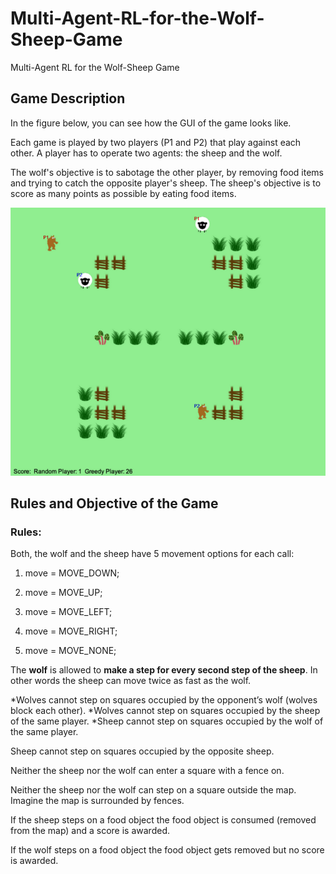 # Multi-Agent-RL-for-the-Wolf-Sheep-Game
Multi-Agent RL for the Wolf-Sheep Game

## Game Description
In the figure below, you can see how the GUI of the game looks like.

Each game is played by two players (P1 and P2) that play against each other. A player has to operate two agents: the sheep and the wolf.

The wolf's objective is to sabotage the other player, by removing food items and trying to catch the opposite player's sheep. The sheep's objective is to score as many points as possible by eating food items.

![](https://github.com/lineojcd/Multi-Agent-RL-for-the-Wolf-Sheep-Game/blob/main/src/sheepgame.png)

## Rules and Objective of the Game

### Rules:
Both, the wolf and the sheep have 5 movement options for each call:
1. move = MOVE_DOWN;

2. move = MOVE_UP;

3. move = MOVE_LEFT;

4. move = MOVE_RIGHT;

5. move = MOVE_NONE;

The **wolf** is allowed to **make a step for every second step of the sheep**. In other words the sheep can move twice as fast as the wolf.

*Wolves cannot step on squares occupied by the opponent’s wolf (wolves block each other).
*Wolves cannot step on squares occupied by the sheep of the same player.
*Sheep cannot step on squares occupied by the wolf of the same player.

Sheep cannot step on squares occupied by the opposite sheep.

Neither the sheep nor the wolf can enter a square with a fence on.

Neither the sheep nor the wolf can step on a square outside the map. Imagine the map is surrounded by fences.

If the sheep steps on a food object the food object is consumed (removed from the map) and a score is awarded.

If the wolf steps on a food object the food object gets removed but no score is awarded.
